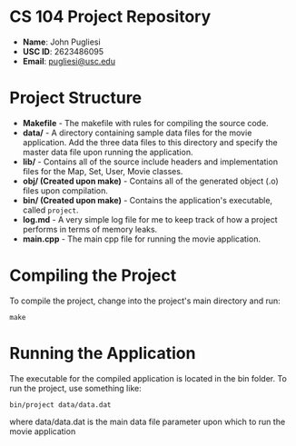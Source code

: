 # CS 104 Project Repository

- **Name**: John Pugliesi
- **USC ID**: 2623486095
- **Email**: pugliesi@usc.edu

# Project Structure

* **Makefile** - The makefile with rules for compiling the source code.
* **data/** - A directory containing sample data files for the movie application. Add the three data files to this directory and specify the master data file upon running the application.
* **lib/** - Contains all of the source include headers and implementation files for the Map, Set, User, Movie classes.
* **obj/ (Created upon make)** - Contains all of the generated object (.o) files upon compilation.
* **bin/ (Created upon make)** - Contains the application's executable, called `project`.
* **log.md** - A very simple log file for me to keep track of how a project performs in terms of memory leaks.
* **main.cpp** - The main cpp file for running the movie application.

# Compiling the Project

To compile the project, change into the project's main directory and run:
```
make
```

# Running the Application

The executable for the compiled application is located in the bin folder. To run the project, use something like:
```
bin/project data/data.dat
```
where data/data.dat is the main data file parameter upon which to run the movie application
